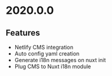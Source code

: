 # 2020.0.0

## Features

* Netlify CMS integration
* Auto config yaml creation
* Generate i18n messages on nuxt init
* Plug CMS to Nuxt i18n module
